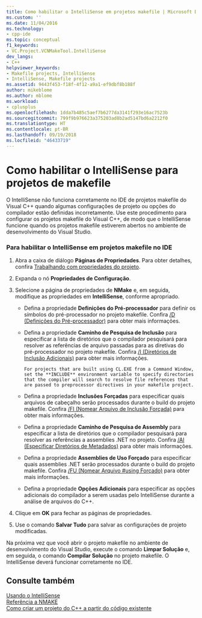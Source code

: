 ```yaml
---
title: Como habilitar o IntelliSense em projetos makefile | Microsoft Docs
ms.custom: ''
ms.date: 11/04/2016
ms.technology:
- cpp-ide
ms.topic: conceptual
f1_keywords:
- VC.Project.VCNMakeTool.IntelliSense
dev_langs:
- C++
helpviewer_keywords:
- Makefile projects, IntelliSense
- IntelliSense, Makefile projects
ms.assetid: 9443f453-f18f-4f12-a9a1-ef9dbf8b188f
author: mikeblome
ms.author: mblome
ms.workload:
- cplusplus
ms.openlocfilehash: 1dda7b485c5aef7b6277da3141f293e16ac7523b
ms.sourcegitcommit: 799f9b976623a375203ad8b2ad5147bd6a2212f0
ms.translationtype: HT
ms.contentlocale: pt-BR
ms.lasthandoff: 09/19/2018
ms.locfileid: "46433719"
---
```

# <a name="how-to-enable-intellisense-for-makefile-projects"></a>Como habilitar o IntelliSense para projetos de makefile

O IntelliSense não funciona corretamente no IDE de projetos makefile do Visual C++ quando algumas configurações de projeto ou opções do compilador estão definidas incorretamente. Use este procedimento para configurar os projetos makefile do Visual C++, de modo que o IntelliSense funcione quando os projetos makefile estiverem abertos no ambiente de desenvolvimento do Visual Studio.

### <a name="to-enable-intellisense-for-makefile-projects-in-the-ide"></a>Para habilitar o IntelliSense em projetos makefile no IDE

1. Abra a caixa de diálogo **Páginas de Propriedades**. Para obter detalhes, confira [Trabalhando com propriedades do projeto](../ide/working-with-project-properties.md).

1. Expanda o nó **Propriedades de Configuração**.

1. Selecione a página de propriedades de **NMake** e, em seguida, modifique as propriedades em **IntelliSense**, conforme apropriado.

   - Defina a propriedade **Definições do Pré-processador** para definir os símbolos do pré-processador no projeto makefile. Confira [/D (Definições do Pré-processador)](../build/reference/d-preprocessor-definitions.md) para obter mais informações.

   - Defina a propriedade **Caminho de Pesquisa de Inclusão** para especificar a lista de diretórios que o compilador pesquisará para resolver as referências de arquivo passadas para as diretivas do pré-processador no projeto makefile. Confira [/I (Diretórios de Inclusão Adicionais)](../build/reference/i-additional-include-directories.md) para obter mais informações.

         For projects that are built using CL.EXE from a Command Window, set the **INCLUDE** environment variable to specify directories that the compiler will search to resolve file references that are passed to preprocessor directives in your makefile project.

   - Defina a propriedade **Inclusões Forçadas** para especificar quais arquivos de cabeçalho serão processados durante o build do projeto makefile. Confira [/FI (Nomear Arquivo de Inclusão Forçada)](../build/reference/fi-name-forced-include-file.md) para obter mais informações.

   - Defina a propriedade **Caminho de Pesquisa de Assembly** para especificar a lista de diretórios que o compilador pesquisará para resolver as referências a assemblies .NET no projeto. Confira [/AI (Especificar Diretórios de Metadados)](../build/reference/ai-specify-metadata-directories.md) para obter mais informações.

   - Defina a propriedade **Assemblies de Uso Forçado** para especificar quais assemblies .NET serão processados durante o build do projeto makefile. Confira [/FU (Nomear Arquivo #using Forçado)](../build/reference/fu-name-forced-hash-using-file.md) para obter mais informações.

   - Defina a propriedade **Opções Adicionais** para especificar as opções adicionais do compilador a serem usadas pelo IntelliSense durante a análise de arquivos do C++.

1. Clique em **OK** para fechar as páginas de propriedades.

1. Use o comando **Salvar Tudo** para salvar as configurações de projeto modificadas.

Na próxima vez que você abrir o projeto makefile no ambiente de desenvolvimento do Visual Studio, execute o comando **Limpar Solução** e, em seguida, o comando **Compilar Solução** no projeto makefile. O IntelliSense deverá funcionar corretamente no IDE.

## <a name="see-also"></a>Consulte também

[Usando o IntelliSense](/visualstudio/ide/using-intellisense)<br>
[Referência a NMAKE](../build/nmake-reference.md)<br>
[Como criar um projeto do C++ a partir do código existente](../ide/how-to-create-a-cpp-project-from-existing-code.md)